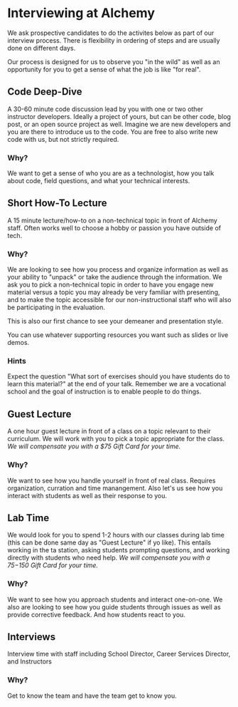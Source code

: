 # Interviewing at Alchemy

We ask prospective candidates to do the activites below as
part of our interview process. There is flexibility in ordering of steps
and are usually done on different days.

Our process is designed for us to observe you "in the wild" as well as an opportunity
for you to get a sense of what the job is like "for real".

## Code Deep-Dive

A 30-60 minute code discussion lead by you with one or two other instructor developers. Ideally a project of yours, but can be other code, blog post, or an open source project as well. Imagine we are new developers and you are there to introduce us to the code. You are free to also write new code with us, but not strictly required. 

### Why?

We want to get a sense of who you are as a technologist, how you talk about code, field questions, and 
what your technical interests.

## Short How-To Lecture

A 15 minute lecture/how-to on a non-technical topic in front of Alchemy staff. Often works well to choose a 
hobby or passion you have outside of tech.

### Why?

We are looking to see how you process and organize information as well as your ability to "unpack" or take the 
audience through the information. We ask you to pick a non-technical topic in order to have you engage new material
versus a topic you may already be very familiar with presenting, and to make the topic accessible for our non-instructional 
staff who will also be participating in the evaluation.

This is also our first chance to see your demeaner and presentation style.

You can use whatever supporting resources you want such as slides or live demos.

### Hints

Expect the question "What sort of exercises should you have students do to learn this material?" at the end of your talk.
Remember we are a vocational school and the goal of instruction is to enable people to do things.

## Guest Lecture

A one hour guest lecture in front of a class on a topic relevant to their curriculum. We will work with you to pick a topic
appropriate for the class. _We will compensate you with a $75 Gift Card for your time._

### Why?

We want to see how you handle yourself in front of real class. Requires organization, curration and time manangement. 
Also let's us see how you interact with students as well as their response to you.

## Lab Time

We would look for you to spend 1-2 hours with our classes during lab time (this can be done same day as "Guest Lecture" if yo like). This entails
working in the ta station, asking students prompting questions, and working directly with students who need help.
_We will compensate you with a $75-$150 Gift Card for your time._

### Why?

We want to see how you approach students and interact one-on-one. We also are looking to see how you guide 
students through issues as well as provide corrective feedback. And how students react to you.

## Interviews

Interview time with staff including School Director, Career Services Director, and Instructors

### Why?

Get to know the team and have the team get to know you.
